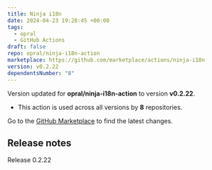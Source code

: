 ```yaml
---
title: Ninja i18n
date: 2024-04-23 19:28:45 +00:00
tags:
  - opral
  - GitHub Actions
draft: false
repo: opral/ninja-i18n-action
marketplace: https://github.com/marketplace/actions/ninja-i18n
version: v0.2.22
dependentsNumber: "8"
---
```



Version updated for **opral/ninja-i18n-action** to version **v0.2.22**.
- This action is used across all versions by **8** repositories.

Go to the [GitHub Marketplace](https://github.com/marketplace/actions/ninja-i18n) to find the latest changes.

## Release notes

Release 0.2.22

